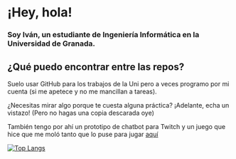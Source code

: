 <!--
**IvanitiX/IvanitiX** is a ✨ _special_ ✨ repository because its `README.md` (this file) appears on your GitHub profile.

Here are some ideas to get you started:

- 🔭 I’m currently working on ...
- 🌱 I’m currently learning ...
- 👯 I’m looking to collaborate on ...
- 🤔 I’m looking for help with ...
- 💬 Ask me about ...
- 📫 How to reach me: ...
- 😄 Pronouns: ...
- ⚡ Fun fact: ...
-->

# ¡Hey, hola!
### Soy Iván, un estudiante de Ingeniería Informática en la Universidad de Granada.

## ¿Qué puedo encontrar entre las repos?
Suelo usar GitHub para los trabajos de la Uni pero a veces programo por mi cuenta (si me apetece y no me mancillan a tareas).

¿Necesitas mirar algo porque te cuesta alguna práctica? ¡Adelante, echa un vistazo! (Pero no hagas una copia descarada oye)

También tengo por ahí un prototipo de chatbot para Twitch y un juego que hice que me moló tanto que lo puse para jugar [aquí](https://ivanitix.github.io/DROM)

[![Top Langs](https://github-readme-stats.vercel.app/api/top-langs/?username=IvanitiX&langs_count=20&layout=compact&bg_color=30,3399ff,3333ff&title_color=fff&text_color=fff)](https://github.com/anuraghazra/github-readme-stats)
